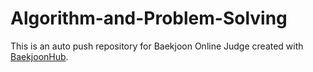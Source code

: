 # Algorithm-and-Problem-Solving
This is an auto push repository for Baekjoon Online Judge created with [BaekjoonHub](https://github.com/BaekjoonHub/BaekjoonHub).
